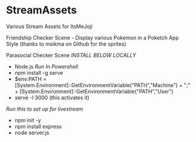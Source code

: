 # StreamAssets
 Various Stream Assets for ItsMeJoji

Friendship Checker Scene - Display various Pokemon in a Poketch App Style (thanks to msikma on Github for the sprites)

Parasocial Checker Scene 
*INSTALL BELOW LOCALLY*
- Node.js
*Run In Powershell*
- npm install -g serve
- $env:PATH = [System.Environment]::GetEnvironmentVariable("PATH","Machine") + ";" + [System.Environment]::GetEnvironmentVariable("PATH","User")
- serve -l 3000 (this activates it)

*Run this to set up for livestream*
- npm init -y
- npm install express
- node server.js


